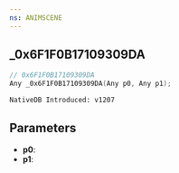 ```yaml
---
ns: ANIMSCENE
---
```

## _0x6F1F0B17109309DA

```c
// 0x6F1F0B17109309DA
Any _0x6F1F0B17109309DA(Any p0, Any p1);
```

```
NativeDB Introduced: v1207
```

## Parameters
* **p0**:
* **p1**:
